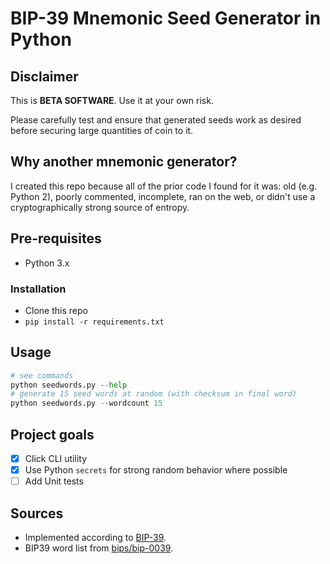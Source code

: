 # BIP-39 Mnemonic Seed Generator in Python

## Disclaimer

This is **BETA SOFTWARE**. Use it at your own risk.

Please carefully test and ensure that generated seeds work as
desired before securing large quantities of coin to it.

## Why another mnemonic generator?

I created this repo because all of the prior code I found for it was:
old (e.g. Python 2), poorly commented, incomplete, ran on the web, or
didn't use a cryptographically strong source of entropy.

## Pre-requisites
* Python 3.x

### Installation
* Clone this repo
* `pip install -r requirements.txt`

## Usage

```python
# see commands
python seedwords.py --help
# generate 15 seed words at random (with checksum in final word)
python seedwords.py --wordcount 15
```

## Project goals

* [x] Click CLI utility
* [x] Use Python `secrets` for strong random behavior where possible
* [ ] Add Unit tests

## Sources
* Implemented according to [BIP-39](https://github.com/bitcoin/bips/blob/master/bip-0039.mediawiki).
* BIP39 word list from [bips/bip-0039](https://github.com/bitcoin/bips/tree/master/bip-0039).

